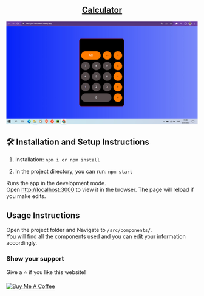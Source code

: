 <h2 align="center">
  <a href="https://soburjon-todo-list.netlify.app/" target="_blank">Calculator</a>
</h2>
<div align="center">
  <img alt="Image" src="./image/calculator.jpg" />
</div>

## 🛠 Installation and Setup Instructions

1. Installation: `npm i or npm install`

2. In the project directory, you can run: `npm start`

Runs the app in the development mode.\
Open [http://localhost:3000](http://localhost:3000) to view it in the browser.
The page will reload if you make edits.

## Usage Instructions

Open the project folder and Navigate to `/src/components/`. <br/>
You will find all the components used and you can edit your information accordingly.

### Show your support

Give a ⭐ if you like this website!

<a href="https://www.buymeacoffee.com/soburjon19" target="_blank"><img src="https://cdn.buymeacoffee.com/buttons/v2/default-violet.png" alt="Buy Me A Coffee" height= "60px" width= "217px" ></a>
